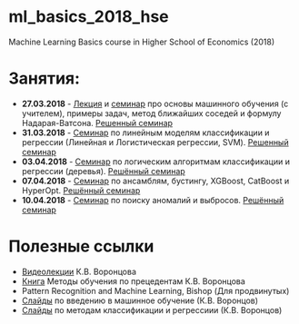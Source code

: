 # ml_basics_2018_hse
Machine Learning Basics course in Higher School of Economics (2018)

# Занятия:
* **27.03.2018** - [Лекция](https://github.com/Leensman/ml_basics_2018_hse/blob/master/Lecture_1/ML%20Basics.%20Supervised%20learning.%20KNN.pdf) и [семинар](https://github.com/Leensman/ml_basics_2018_hse/blob/master/Practice_1/KNN.ipynb) про основы машинного обучения (с учителем), примеры задач, метод ближайших соседей и формулу Надарая-Ватсона. [Решенный семинар](https://github.com/Leensman/ml_basics_2018_hse/blob/master/Practice_1/KNN-proc.ipynb)
* **31.03.2018** - [Семинар](https://github.com/Leensman/ml_basics_2018_hse/blob/master/Practice_2/Linear%20models.%20SVM.ipynb) по линейным моделям классификации и регрессии (Линейная и Логистическая регрессии, SVM). [Решенный семинар](https://github.com/Leensman/ml_basics_2018_hse/blob/master/Practice_2/Linear%20models.%20SVM%20-%20proc.ipynb)
* **03.04.2018** - [Семинар](https://github.com/Leensman/ml_basics_2018_hse/blob/master/Practice_3/Trees.ipynb) по логическим алгоритмам классификации и регрессии (деревья). [Решённый семинар](https://github.com/Leensman/ml_basics_2018_hse/blob/master/Practice_3/Trees-proc.ipynb)
* **07.04.2018** - [Семинар](https://github.com/Leensman/ml_basics_2018_hse/blob/master/Practice_4/Ensemble.ipynb) по ансамблям, бустингу, XGBoost, CatBoost и HyperOpt. [Решённый семинар](https://github.com/Leensman/ml_basics_2018_hse/blob/master/Practice_4/Ensemble-proc.ipynb)
* **10.04.2018** - [Семинар](https://github.com/Leensman/ml_basics_2018_hse/blob/master/Practice_5/Anomaly.ipynb) по поиску аномалий и выбросов. [Решённый семинар](https://github.com/Leensman/ml_basics_2018_hse/blob/master/Practice_5/Anomaly-proc.ipynb)

# Полезные ссылки
* [Видеолекции](https://www.youtube.com/playlist?list=PLJOzdkh8T5kp99tGTEFjH_b9zqEQiiBtC) К.В. Воронцова
* [Книга](http://www.machinelearning.ru/wiki/images/6/6d/Voron-ML-1.pdf) Методы обучения по прецедентам К.В. Воронцова
* Pattern Recognition and Machine Learning, Bishop (Для продвинутых) 
* [Слайды](http://www.machinelearning.ru/wiki/images/f/fc/Voron-ML-Intro-slides.pdf) по введению в машинное обучение (К.В. Воронцов)
* [Слайды](http://www.machinelearning.ru/wiki/images/c/c3/Voron-ML-Metric-slides.pdf) по методам классификации и регрессиии (К.В. Воронцов)
